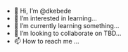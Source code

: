 - 👋 Hi, I’m @dkebede
- 👀 I’m interested in learning...
- 🌱 I’m currently learning something...
- 💞️ I’m looking to collaborate on TBD...
- 📫 How to reach me ...

<!---
dkebede/dkebede is a ✨ special ✨ repository because its `README.md` (this file) appears on your GitHub profile.
You can click the Preview link to take a look at your changes.
--->
